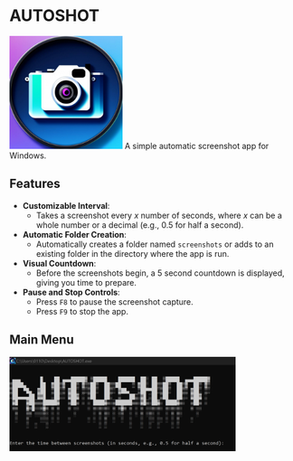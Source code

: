 # AUTOSHOT
<img src="https://github.com/01101010110/AUTOSHOT/blob/main/Pictures/AUTOSHOT_icon.jpg?raw=true" alt="Screenshot App Icon" width="200" />
A simple automatic screenshot app for Windows.

## Features 
- **Customizable Interval**: 
  - Takes a screenshot every *x* number of seconds, where *x* can be a whole number or a decimal (e.g., 0.5 for half a second).
- **Automatic Folder Creation**: 
  - Automatically creates a folder named `screenshots` or adds to an existing folder in the directory where the app is run.
- **Visual Countdown**: 
  - Before the screenshots begin, a 5 second countdown is displayed, giving you time to prepare. 
- **Pause and Stop Controls**:
  - Press `F8` to pause the screenshot capture.
  - Press `F9` to stop the app.

## Main Menu
<img src="https://github.com/01101010110/AUTOSHOT/blob/main/Pictures/AUTOSHOT_main_menu.png?raw=true" alt="AUTOSHOT Main Menu" width="400" />
